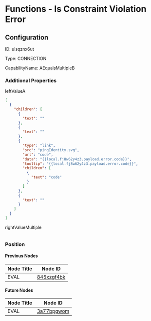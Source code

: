 # Functions - Is Constraint Violation Error
## Configuration
ID:  ulsqznx6ut

Type: CONNECTION 

CapabilityName: AEqualsMultipleB






### Additional Properties
leftValueA
```json 
[
  {
    "children": [
      {
        "text": ""
      },
      {
        "text": ""
      },
      {
        "type": "link",
        "src": "pingIdentity.svg",
        "url": "code",
        "data": "{{local.fj8w62y4z3.payload.error.code}}",
        "tooltip": "{{local.fj8w62y4z3.payload.error.code}}",
        "children": [
          {
            "text": "code"
          }
        ]
      },
      {
        "text": ""
      }
    ]
  }
]
```


rightValueMultiple
```
```





### Position

#### Previous Nodes
| Node Title | Node ID |
| :------------- | ------------ |
| EVAL | [845xzgf4bk](./845xzgf4bk.md) | 
 
 #### Future Nodes
| Node Title | Node ID |
| :------------- | ------------ |
| EVAL |[3a77bpgwom](./3a77bpgwom.md) | 